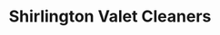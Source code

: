 ---
title: "Shirlington Valet Cleaners"
url: /arlington/shirlington-valet-cleaners/
shop: laundry
---